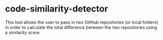 # code-similarity-detector
This tool allows the user to pass in two GitHub repositories (or local folders) in order to calculate the total difference between the two repositories using a similarity score.
